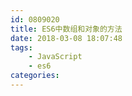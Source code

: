 ```yaml
---
id: 0809020
title: ES6中数组和对象的方法
date: 2018-03-08 18:07:48
tags:
    - JavaScript
    - es6
categories:
---
```


